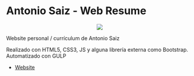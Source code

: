 # Antonio Saiz - Web Resume

<p align="center">
    <img src="http://www.antoniosaiz.com/media/img/me.png">	
</p>

<p> Website personal / currículum de Antonio Saiz</p>

<p>Realizado con HTML5, CSS3, JS y alguna librería externa como Bootstrap. Automatizado con GULP<p>
    
- [Website](www.antoniosaiz.com)
